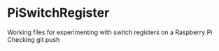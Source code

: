 # PiSwitchRegister
Working files for experimenting with switch registers on a Raspberry Pi
Checking git push
